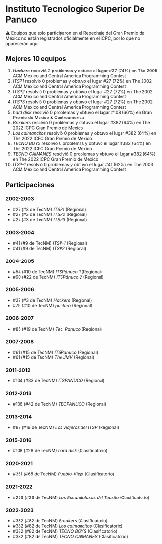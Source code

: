 # Instituto Tecnologico Superior De Panuco

:warning: Equipos que solo participaron en el Repechaje del Gran Premio de México no están registrados oficialmente en el ICPC, por lo que no aparecerán aquí.

## Mejores 10 equipos

1. _Hackers_ resolvió 2 problemas y obtuvo el lugar #37 (74%) en The 2005 ACM Mexico and Central America Programming Contest
1. _ITSP1_ resolvió 0 problemas y obtuvo el lugar #27 (72%) en The 2002 ACM Mexico and Central America Programming Contest
1. _ITSP2_ resolvió 0 problemas y obtuvo el lugar #27 (72%) en The 2002 ACM Mexico and Central America Programming Contest
1. _ITSP3_ resolvió 0 problemas y obtuvo el lugar #27 (72%) en The 2002 ACM Mexico and Central America Programming Contest
1. _hard disk_ resolvió 0 problemas y obtuvo el lugar #108 (66%) en Gran Premio de Mexico & Centroamerica
1. _Breakers_ resolvió 0 problemas y obtuvo el lugar #382 (64%) en The 2022 ICPC Gran Premio de Mexico
1. _Los caimancitos_ resolvió 0 problemas y obtuvo el lugar #382 (64%) en The 2022 ICPC Gran Premio de Mexico
1. _TECNO BOYS_ resolvió 0 problemas y obtuvo el lugar #382 (64%) en The 2022 ICPC Gran Premio de Mexico
1. _TECNO CAIMANES_ resolvió 0 problemas y obtuvo el lugar #382 (64%) en The 2022 ICPC Gran Premio de Mexico
1. _ITSP-1_ resolvió 0 problemas y obtuvo el lugar #41 (62%) en The 2003 ACM Mexico and Central America Programming Contest

## Participaciones

### 2002-2003

- #27 (#3 de TecNM) _ITSP1_ (Regional)
- #27 (#3 de TecNM) _ITSP2_ (Regional)
- #27 (#3 de TecNM) _ITSP3_ (Regional)

### 2003-2004

- #41 (#9 de TecNM) _ITSP-1_ (Regional)
- #41 (#9 de TecNM) _ITSP2_ (Regional)

### 2004-2005

- #54 (#10 de TecNM) _ITSPánuco 1_ (Regional)
- #90 (#22 de TecNM) _ITSPánuco 2_ (Regional)

### 2005-2006

- #37 (#3 de TecNM) _Hackers_ (Regional)
- #79 (#10 de TecNM) _puntero_ (Regional)

### 2006-2007

- #85 (#19 de TecNM) _Tec. Panuco_ (Regional)

### 2007-2008

- #61 (#15 de TecNM) _ITSPanuco_ (Regional)
- #61 (#15 de TecNM) _The JMV_ (Regional)

### 2011-2012

- #104 (#33 de TecNM) _ITSPANUCO_ (Regional)

### 2012-2013

- #106 (#42 de TecNM) _TECPANUCO_ (Regional)

### 2013-2014

- #87 (#19 de TecNM) _Los viajeros del ITSP_ (Regional)

### 2015-2016

- #108 (#28 de TecNM) _hard disk_ (Clasificatorio)

### 2020-2021

- #351 (#65 de TecNM) _Pueblo-Viejo_ (Clasificatorio)

### 2021-2022

- #226 (#36 de TecNM) _Los Escandalosos del Tecsito_ (Clasificatorio)

### 2022-2023

- #382 (#82 de TecNM) _Breakers_ (Clasificatorio)
- #382 (#82 de TecNM) _Los caimancitos_ (Clasificatorio)
- #382 (#82 de TecNM) _TECNO BOYS_ (Clasificatorio)
- #382 (#82 de TecNM) _TECNO CAIMANES_ (Clasificatorio)




